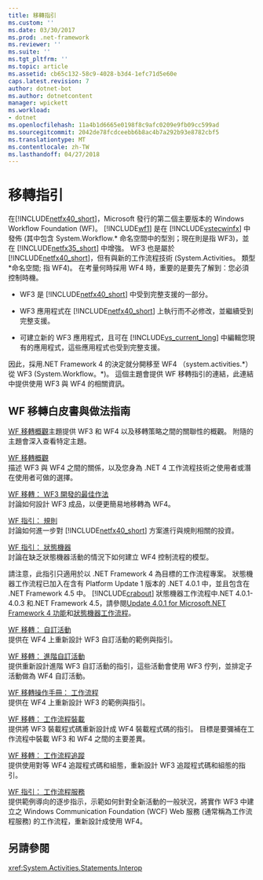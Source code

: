 ```yaml
---
title: 移轉指引
ms.custom: ''
ms.date: 03/30/2017
ms.prod: .net-framework
ms.reviewer: ''
ms.suite: ''
ms.tgt_pltfrm: ''
ms.topic: article
ms.assetid: cb65c132-58c9-4028-b3d4-1efc71d5e60e
caps.latest.revision: 7
author: dotnet-bot
ms.author: dotnetcontent
manager: wpickett
ms.workload:
- dotnet
ms.openlocfilehash: 11a4b1d6665e0198f8c9afc0209e9fb09cc599ad
ms.sourcegitcommit: 2042de78fcdceebb6b8ac4b7a292b93e8782cbf5
ms.translationtype: MT
ms.contentlocale: zh-TW
ms.lasthandoff: 04/27/2018
---
```

# <a name="migration-guidance"></a>移轉指引
在[!INCLUDE[netfx40_short](../../../includes/netfx40-short-md.md)]，Microsoft 發行的第二個主要版本的 Windows Workflow Foundation (WF)。 [!INCLUDE[wf1](../../../includes/wf1-md.md)] 是在 [!INCLUDE[vstecwinfx](../../../includes/vstecwinfx-md.md)] 中發佈 (其中包含 System.Workflow.* 命名空間中的型別；現在則是指 WF3)，並在 [!INCLUDE[netfx35_short](../../../includes/netfx35-short-md.md)] 中增強。 WF3 也是屬於[!INCLUDE[netfx40_short](../../../includes/netfx40-short-md.md)]，但有與新的工作流程技術 (System.Activities。 類型\*命名空間; 指 WF4)。 在考量何時採用 WF4 時，重要的是要先了解到：您必須控制時機。  
  
-   WF3 是 [!INCLUDE[netfx40_short](../../../includes/netfx40-short-md.md)] 中受到完整支援的一部分。  
  
-   WF3 應用程式在 [!INCLUDE[netfx40_short](../../../includes/netfx40-short-md.md)] 上執行而不必修改，並繼續受到完整支援。  
  
-   可建立新的 WF3 應用程式，且可在 [!INCLUDE[vs_current_long](../../../includes/vs-current-long-md.md)] 中編輯您現有的應用程式，這些應用程式也受到完整支援。  
  
 因此，採用.NET Framework 4 的決定就分開移至 WF4 （system.activities.*） 從 WF3 (System.Workflow。\*)。 這個主題會提供 WF 移轉指引的連結，此連結中提供使用 WF3 與 WF4 的相關資訊。  
  
## <a name="wf-migration-whitepapers-and-cookbooks"></a>WF 移轉白皮書與做法指南  
 [WF 移轉概觀](http://go.microsoft.com/fwlink/?LinkId=153873)主題提供 WF3 和 WF4 以及移轉策略之間的關聯性的概觀。 附隨的主題會深入查看特定主題。  
  
 [WF 移轉概觀](http://go.microsoft.com/fwlink/?LinkId=153873)  
 描述 WF3 與 WF4 之間的關係，以及您身為 .NET 4 工作流程技術之使用者或潛在使用者可做的選擇。  
  
 [WF 移轉： WF3 開發的最佳作法](http://go.microsoft.com/fwlink/?LinkId=153852)  
 討論如何設計 WF3 成品，以便更簡易地移轉為 WF4。  
  
 [WF 指引： 規則](http://go.microsoft.com/fwlink/?LinkId=153854)  
 討論如何進一步對 [!INCLUDE[netfx40_short](../../../includes/netfx40-short-md.md)] 方案進行與規則相關的投資。  
  
 [WF 指引： 狀態機器](http://go.microsoft.com/fwlink/?LinkId=153855)  
 討論在缺乏狀態機器活動的情況下如何建立 WF4 控制流程的模型。  
  
 請注意，此指引只適用於以 .NET Framework 4 為目標的工作流程專案。 狀態機器工作流程已加入在含有 Platform Update 1 版本的 .NET 4.0.1 中，並且包含在 .NET Framework 4.5 中。 [!INCLUDE[crabout](../../../includes/crabout-md.md)] 狀態機器工作流程中.NET 4.0.1-4.0.3 和.NET Framework 4.5，請參閱[Update 4.0.1 for Microsoft.NET Framework 4 功能](http://msdn.microsoft.com/library/de3297bd-c3e1-4126-95be-2ed7fe2a98fc)和[狀態機器工作流程](../../../docs/framework/windows-workflow-foundation/state-machine-workflows.md)。  
  
 [WF 移轉： 自訂活動](http://go.microsoft.com/fwlink/?LinkId=153856)  
 提供在 WF4 上重新設計 WF3 自訂活動的範例與指引。  
  
 [WF 移轉： 進階自訂活動](http://go.microsoft.com/fwlink/?LinkId=275560)  
 提供重新設計進階 WF3 自訂活動的指引，這些活動會使用 WF3 佇列，並排定子活動做為 WF4 自訂活動。  
  
 [WF 移轉操作手冊： 工作流程](http://go.microsoft.com/fwlink/?LinkId=153858)  
 提供在 WF4 上重新設計 WF3 的範例與指引。  
  
 [WF 移轉： 工作流程裝載](http://go.microsoft.com/fwlink/?LinkId=275561)  
 提供將 WF3 裝載程式碼重新設計成 WF4 裝載程式碼的指引。 目標是要彌補在工作流程中裝載 WF3 和 WF4 之間的主要差異。  
  
 [WF 移轉： 工作流程追蹤](http://go.microsoft.com/fwlink/?LinkId=275562)  
 提供使用對等 WF4 追蹤程式碼和組態，重新設計 WF3 追蹤程式碼和組態的指引。  
  
 [WF 指引： 工作流程服務](http://go.microsoft.com/fwlink/?LinkId=275564)  
 提供範例導向的逐步指示，示範如何針對全新活動的一般狀況，將實作 WF3 中建立之 Windows Communication Foundation (WCF) Web 服務 (通常稱為工作流程服務) 的工作流程，重新設計成使用 WF4。  
  
## <a name="see-also"></a>另請參閱  
 <xref:System.Activities.Statements.Interop>
